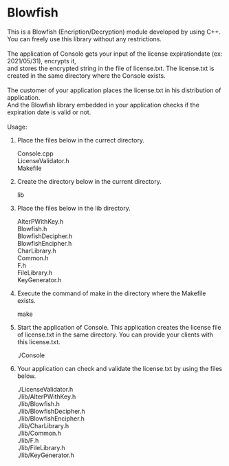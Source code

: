 # Blowfish

This is a Blowfish (Encription/Decryption) module developed by using C++.<br>
You can freely use this library without any restrictions.<br>
<br>
The application of Console gets your input of the license expirationdate (ex: 2021/05/31), encrypts it, <br>
and stores the encrypted string in the file of license.txt.
The license.txt is created in the same directory where the Console exists.<br>
<br>
The customer of your application places the license.txt in his distribution of application.<br>
And the Blowfish library embedded in your application checks if the expiration date is valid or not.<br>
<br>
Usage:
   1. Place the files below in the currect directory.

      Console.cpp<br>
      LicenseValidator.h<br>
      Makefile

   2. Create the directory below in the current directory.

      lib

   3. Place the files below in the lib directory.

      AlterPWithKey.h<br>
      Blowfish.h<br>
      BlowfishDecipher.h<br>
      BlowfishEncipher.h<br>
      CharLibrary.h<br>
      Common.h<br>
      F.h<br>
      FileLibrary.h<br>
      KeyGenerator.h<br>

   4. Execute the command of make in the directory where the Makefile exists.

      make

   5. Start the application of Console.
      This application creates the license file of license.txt in the same directory.
      You can provide your clients with this license.txt.

      ./Console

   6. Your application can check and validate the license.txt by using the files below.

      ./LicenseValidator.h<br>
      ./lib/AlterPWithKey.h<br>
      ./lib/Blowfish.h<br>
      ./lib/BlowfishDecipher.h<br>
      ./lib/BlowfishEncipher.h<br>
      ./lib/CharLibrary.h<br>
      ./lib/Common.h<br>
      ./lib/F.h<br>
      ./lib/FileLibrary.h<br>
      ./lib/KeyGenerator.h
      
